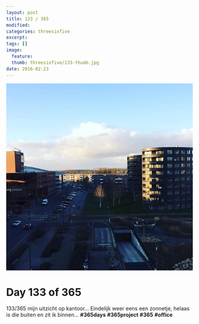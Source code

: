 ```yaml
---
layout: post
title: 133 / 365
modified:
categories: threesixfive
excerpt:
tags: []
image:
  feature: 
  thumb: threesixfive/133-thumb.jpg
date: 2016-02-23
---
```


![133](/images/threesixfive/133.jpg)

# Day 133 of 365

133/365 mijn uitzicht op kantoor... Eindelijk weer eens een zonnetje, helaas is die buiten en zit ik binnen... **\#365days** **\#365project** **\#365** **\#office**
